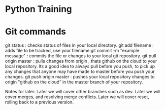 # Python Training
# Git commands
git status  : checks status of files in your local directory.
git add filename : adds file to be tracked, use your filename
git commit -m "example message" : commits the file or changes to your local git repository.
git pull origin master : pulls changes from origin , thats github on the cloud to your local repository.
Its a good idea to always pull before you push, to pick up any changes that anyone may have made to master before you push your changes.
git push origin master : pushes your local repository changes to origin "github on the cloud" in the master branch of your repository.

Notes for later:
Later we will cover other branches such as dev.
Later we will cover merges, and resolving merge conflicts.
Later we will cover reset, rolling back to a previous version.
